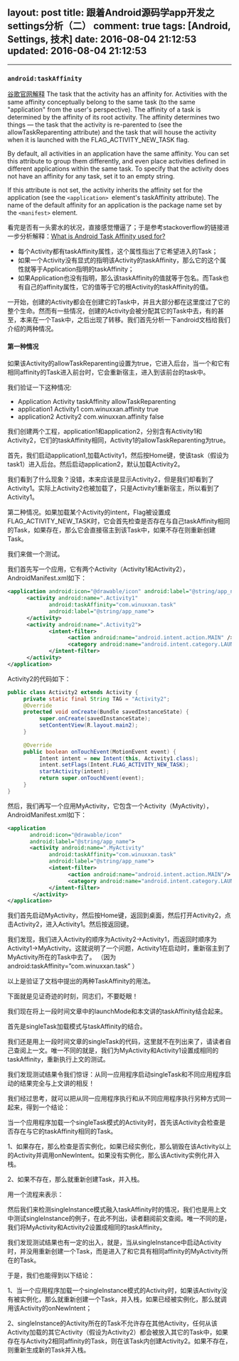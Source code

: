 layout: post
title: 跟着Android源码学app开发之settings分析（二）
comment: true
tags: [Android, Settings, 技术]
date: 2016-08-04 21:12:53
updated: 2016-08-04 21:12:53
---

------
### `android:taskAffinity`
[谷歌官网解释](https://developer.android.com/guide/topics/manifest/activity-element.html#aff)
The task that the activity has an affinity for. Activities with the same affinity conceptually belong to the same task (to the same "application" from the user's perspective). The affinity of a task is determined by the affinity of its root activity.
The affinity determines two things — the task that the activity is re-parented to (see the allowTaskReparenting attribute) and the task that will house the activity when it is launched with the FLAG_ACTIVITY_NEW_TASK flag.

By default, all activities in an application have the same affinity. 
You can set this attribute to group them differently, and even place activities defined in different applications within the same task. 
To specify that the activity does not have an affinity for any task, set it to an empty string.

If this attribute is not set, the activity inherits the affinity set for the application (see the `<application> `element's taskAffinity attribute). The name of the default affinity for an application is the package name set by the `<manifest>` element.

看完是否有一头雾水的状况，直接感觉懵逼了；于是参考stackoverflow的链接进一步分析解释：[What is Android Task Affinity used for?](http://stackoverflow.com/questions/17872989/android-task-affinity-explanation)
<!-- more -->
* 每个Activity都有taskAffinity属性，这个属性指出了它希望进入的Task；
* 如果一个Activity没有显式的指明该Activity的taskAffinity，那么它的这个属性就等于Application指明的taskAffinity；
* 如果Application也没有指明，那么该taskAffinity的值就等于包名。而Task也有自己的affinity属性，它的值等于它的根Activity的taskAffinity的值。

一开始，创建的Activity都会在创建它的Task中，并且大部分都在这里度过了它的整个生命。然而有一些情况，创建的Activity会被分配其它的Task中去，有的甚至，本来在一个Task中，之后出现了转移。我们首先分析一下android文档给我们介绍的两种情况。

#### **第一种情况**
如果该Activity的allowTaskReparenting设置为true，它进入后台，当一个和它有相同affinity的Task进入前台时，它会重新宿主，进入到该前台的task中。

我们验证一下这种情况:
* Application Activity taskAffinity allowTaskReparenting
* application1 Activity1 com.winuxxan.affinity true
* application2 Activity2 com.winuxxan.affinity false


我们创建两个工程，application1和application2，分别含有Activity1和Activity2，它们的taskAffinity相同，Activity1的allowTaskReparenting为true。

首先，我们启动application1,加载Activity1，然后按Home键，使该task（假设为task1）进入后台。然后启动application2，默认加载Activity2。

我们看到了什么现象？没错，本来应该是显示Activity2，但是我们却看到了Activity1。实际上Activity2也被加载了，只是Activity1重新宿主，所以看到了Activity1。

第二种情况。如果加载某个Activity的intent，Flag被设置成FLAG_ACTIVITY_NEW_TASK时，它会首先检查是否存在与自己taskAffinity相同的Task，如果存在，那么它会直接宿主到该Task中，如果不存在则重新创建Task。

我们来做一个测试。

我们首先写一个应用，它有两个Activity（Activity1和Activity2），AndroidManifest.xml如下：
```xml
<application android:icon="@drawable/icon" android:label="@string/app_name">
      <activity android:name=".Activity1"
             android:taskAffinity="com.winuxxan.task"
             android:label="@string/app_name">
      </activity>
      <activity android:name=".Activity2">
             <intent-filter>
                   <action android:name="android.intent.action.MAIN" />
                   <category android:name="android.intent.category.LAUNCHER" />
             </intent-filter>
      </activity>
</application>
```
Activity2的代码如下：
```java
public class Activity2 extends Activity {
     private static final String TAG = "Activity2";
     @Override
     protected void onCreate(Bundle savedInstanceState) {
          super.onCreate(savedInstanceState);
          setContentView(R.layout.main2);
     }
 
     @Override
     public boolean onTouchEvent(MotionEvent event) {
          Intent intent = new Intent(this, Activity1.class);
          intent.setFlags(Intent.FLAG_ACTIVITY_NEW_TASK);
          startActivity(intent);
          return super.onTouchEvent(event);
     }
}
```
然后，我们再写一个应用MyActivity，它包含一个Activity（MyActivity），AndroidManifest.xml如下：
```xml
<application
       android:icon="@drawable/icon"
       android:label="@string/app_name">
       <activity android:name=".MyActivity"
             android:taskAffinity="com.winuxxan.task"
             android:label="@string/app_name">
             <intent-filter>
                   <action android:name="android.intent.action.MAIN"/>
                   <category android:name="android.intent.category.LAUNCHER"/>
             </intent-filter>
        </activity>
</application>
```
我们首先启动MyActivity，然后按Home键，返回到桌面，然后打开Activity2，点击Activity2，进入Activity1。然后按返回键。

我们发现，我们进入Activity的顺序为Activity2->Activity1，而返回时顺序为Activity1->MyActivity。这就说明了一个问题，Activity1在启动时，重新宿主到了MyActivity所在的Task中去了。 （因为  android:taskAffinity=”com.winuxxan.task” ）

以上是验证了文档中提出的两种TaskAffinity的用法。

下面就是见证奇迹的时刻，同志们，不要眨眼！

我们现在将上一段时间文章中的launchMode和本文讲的taskAffinity结合起来。

首先是singleTask加载模式与taskAffinity的结合。

我们还是用上一段时间文章的singleTask的代码，这里就不在列出来了，请读者自己查阅上一文。唯一不同的就是，我们为MyActivity和Activity1设置成相同的taskAffinity，重新执行上文的测试。

我们发现测试结果令我们惊讶：从同一应用程序启动singleTask和不同应用程序启动的结果完全与上文讲的相反！

我们经过思考，就可以把从同一应用程序执行和从不同应用程序执行另种方式同一起来，得到一个结论：

当一个应用程序加载一个singleTask模式的Activity时，首先该Activity会检查是否存在与它的taskAffinity相同的Task。

1、如果存在，那么检查是否实例化，如果已经实例化，那么销毁在该Activity以上的Activity并调用onNewIntent。如果没有实例化，那么该Activity实例化并入栈。

2、如果不存在，那么就重新创建Task，并入栈。

用一个流程来表示：

然后我们来检测singleInstance模式融入taskAffinity时的情况，我们也是用上文中测试singleInstance的例子，在此不列出，读者翻阅前文查阅。唯一不同的是，我们将MyActivity和Activity2设置成相同的taskAffinity。

我们发现测试结果也有一定的出入，就是，当从singleInstance中启动Activity时，并没用重新创建一个Task，而是进入了和它具有相同affinity的MyActivity所在的Task。

于是，我们也能得到以下结论：

1、当一个应用程序加载一个singleInstance模式的Activity时，如果该Activity没有被实例化，那么就重新创建一个Task，并入栈，如果已经被实例化，那么就调用该Activity的onNewIntent；

2、singleInstance的Activity所在的Task不允许存在其他Activity，任何从该Activity加载的其它Activity（假设为Activity2）都会被放入其它的Task中，如果存在与Activity2相同affinity的Task，则在该Task内创建Activity2。如果不存在，则重新生成新的Task并入栈。